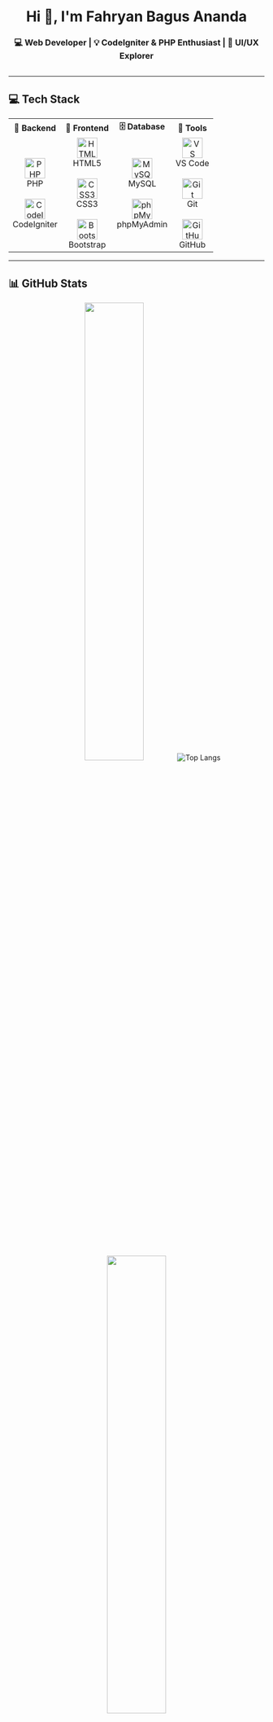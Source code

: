 <h1 align="center">Hi 👋, I'm Fahryan Bagus Ananda</h1>
<h3 align="center">💻 Web Developer | 💡 CodeIgniter & PHP Enthusiast | 🎨 UI/UX Explorer</h3>

<p align="center">
  <img src="https://readme-typing-svg.demolab.com?font=Fira+Code&size=18&duration=2000&pause=1000&color=F67280&center=true&vCenter=true&multiline=true&width=435&height=60&lines=Welcome+to+my+GitHub!;Let's+build+something+awesome+💻" alt="" />
</p>

---

## 💻 Tech Stack

<table align="center">
<tr>
  <th>🧠 Backend</th>
  <th>🎨 Frontend</th>
  <th>🗄️ Database</th>
  <th>🔧 Tools</th>
</tr>
<tr>
  <td align="center">
    <img src="https://cdn.jsdelivr.net/gh/devicons/devicon/icons/php/php-original.svg" width="40" title="PHP"/>
    <br>PHP
    <br><br>
    <img src="https://cdn.jsdelivr.net/gh/devicons/devicon/icons/codeigniter/codeigniter-plain.svg" width="40" title="CodeIgniter"/>
    <br>CodeIgniter
  </td>
  <td align="center">
    <img src="https://cdn.jsdelivr.net/gh/devicons/devicon/icons/html5/html5-original.svg" width="40" title="HTML5"/>
    <br>HTML5
    <br><br>
    <img src="https://cdn.jsdelivr.net/gh/devicons/devicon/icons/css3/css3-original.svg" width="40" title="CSS3"/>
    <br>CSS3
    <br><br>
    <img src="https://cdn.jsdelivr.net/gh/devicons/devicon/icons/bootstrap/bootstrap-original.svg" width="40" title="Bootstrap"/>
    <br>Bootstrap
  </td>
  <td align="center">
    <img src="https://cdn.jsdelivr.net/gh/devicons/devicon/icons/mysql/mysql-original.svg" width="40" title="MySQL"/>
    <br>MySQL
    <br><br>
    <img src="https://www.vectorlogo.zone/logos/phpmyadmin/phpmyadmin-icon.svg" width="40" title="phpMyAdmin"/>
    <br>phpMyAdmin
  </td>
  <td align="center">
    <img src="https://cdn.jsdelivr.net/gh/devicons/devicon/icons/vscode/vscode-original.svg" width="40" title="VS Code"/>
    <br>VS Code
    <br><br>
    <img src="https://cdn.jsdelivr.net/gh/devicons/devicon/icons/git/git-original.svg" width="40" title="Git"/>
    <br>Git
    <br><br>
    <img src="https://cdn.jsdelivr.net/gh/devicons/devicon/icons/github/github-original.svg" width="40" title="GitHub"/>
    <br>GitHub
  </td>
</tr>
</table>

---

## 📊 GitHub Stats

<div align="center">
  <img src="https://github-readme-stats.vercel.app/api?username=fahryan21&show_icons=true&theme=tokyonight&hide_title=true&hide_border=true" width="48%"/>
    <img src="https://github-readme-stats.vercel.app/api/top-langs/?username=fahryan21&layout=compact&theme=tokyonight&hide_border=true" alt="Top Langs">
  <img src="https://github-readme-streak-stats.herokuapp.com?user=fahryan21&theme=tokyonight&hide_border=true" width="48%"/>
</div>

---

---

## 🤝 Connect With Me

<p align="center" style="display: flex; justify-content: center; gap: 20px; flex-wrap: wrap;">
  <a href="https://www.linkedin.com/in/fahryan21" target="_blank" rel="noopener noreferrer" style="display: inline-block;">
    <img src="https://cdn.jsdelivr.net/npm/simple-icons@v9/icons/linkedin.svg" alt="LinkedIn" width="40" height="40" />
  </a>
  
  <a href="https://twitter.com/fahryan21" target="_blank" rel="noopener noreferrer" style="display: inline-block;">
    <img src="https://cdn.jsdelivr.net/npm/simple-icons@v9/icons/twitter.svg" alt="Twitter" width="40" height="40" />
  </a>
  
  <a href="mailto:fahryan@example.com" target="_blank" rel="noopener noreferrer" style="display: inline-block;">
    <img src="https://cdn.jsdelivr.net/npm/simple-icons@v9/icons/gmail.svg" alt="Email" width="40" height="40" />
  </a>
  
  <a href="https://github.com/fahryan21" target="_blank" rel="noopener noreferrer" style="display: inline-block;">
    <img src="https://cdn.jsdelivr.net/npm/simple-icons@v9/icons/github.svg" alt="GitHub" width="40" height="40" />
  </a>
</p>

---

<p align="center">
  <img src="https://media.giphy.com/media/qgQUggAC3Pfv687qPC/giphy.gif" width="300" alt="coding gif" />
</p>

<p align="center">
  Terima kasih sudah mampir! Kalau suka salah satu project saya, boleh banget kasih ⭐ ya 🙌
</p>
